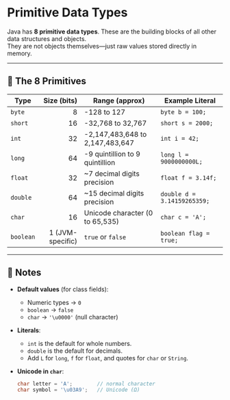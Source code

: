 # Primitive Data Types

Java has **8 primitive data types**. These are the building blocks of all other data structures and objects.  
They are not objects themselves—just raw values stored directly in memory.

---

## 🧱 The 8 Primitives

| Type    | Size (bits) | Range (approx)                               | Example Literal |
|---------|------------:|-----------------------------------------------|-----------------|
| `byte`  | 8           | -128 to 127                                  | `byte b = 100;` |
| `short` | 16          | -32,768 to 32,767                            | `short s = 2000;` |
| `int`   | 32          | -2,147,483,648 to 2,147,483,647              | `int i = 42;` |
| `long`  | 64          | -9 quintillion to 9 quintillion              | `long l = 9000000000L;` |
| `float` | 32          | ~7 decimal digits precision                  | `float f = 3.14f;` |
| `double`| 64          | ~15 decimal digits precision                 | `double d = 3.14159265359;` |
| `char`  | 16          | Unicode character (0 to 65,535)              | `char c = 'A';` |
| `boolean` | 1 (JVM-specific) | `true` or `false`                     | `boolean flag = true;` |

---

## 🔑 Notes

- **Default values** (for class fields):
    - Numeric types → `0`
    - `boolean` → `false`
    - `char` → `'\u0000'` (null character)

- **Literals**:
    - `int` is the default for whole numbers.
    - `double` is the default for decimals.
    - Add `L` for `long`, `f` for `float`, and quotes for `char` or `String`.

- **Unicode in `char`**:
  ```java
  char letter = 'A';        // normal character
  char symbol = '\u03A9';   // Unicode (Ω)
